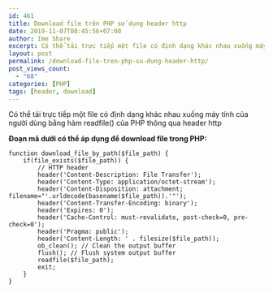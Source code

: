 ```yaml
---
id: 461
title: Download file trên PHP sử dụng header http
date: 2019-11-07T08:45:56+07:00
author: Ime Share
excerpt: Có thể tải trực tiếp một file có định dạng khác nhau xuống máy tính của người dùng bằng hàm readfile() của PHP thông qua header http
layout: post
permalink: /download-file-tren-php-su-dung-header-http/
post_views_count:
  - "68"
categories: [PHP]
tags: [header, download]
---
```

Có thể tải trực tiếp một file có định dạng khác nhau xuống máy tính của người dùng bằng hàm readfile() của PHP thông qua header http

**Đoạn mã dưới có thể áp dụng để download file trong PHP:**

```
function download_file_by_path($file_path) {
    if(file_exists($file_path)) {
        // HTTP header
        header('Content-Description: File Transfer');
        header('Content-Type: application/octet-stream');
        header('Content-Disposition: attachment; filename="'.urldecode(basename($file_path)).'"');
        header('Content-Transfer-Encoding: binary');
        header('Expires: 0');
        header('Cache-Control: must-revalidate, post-check=0, pre-check=0');
        header('Pragma: public');
        header('Content-Length: ' . filesize($file_path));
        ob_clean(); // Clean the output buffer
        flush(); // Flush system output buffer
        readfile($file_path);
        exit;
    }
}
```
